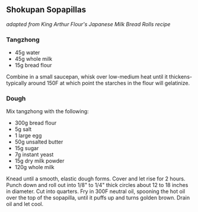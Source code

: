 ## Shokupan Sopapillas

*adapted from King Arthur Flour's Japanese Milk Bread Rolls recipe*

### Tangzhong 
* 45g water
* 45g whole milk
* 15g bread flour

Combine in a small saucepan, whisk over low-medium heat until it thickens- typically around 150F at which point the starches in the flour will gelatinize.

### Dough

Mix tangzhong with the following:

* 300g bread flour
* 5g salt
* 1 large egg
* 50g unsalted butter
* 15g sugar
* 7g instant yeast
* 15g dry milk powder
* 120g whole milk

Knead until a smooth, elastic dough forms. Cover and let rise for 2 hours. Punch down and roll out into 1/8" to 1/4" thick circles about 12 to 18 inches in diameter. Cut into quarters. Fry in 300F neutral oil, spooning the hot oil over the top of the sopapilla, until it puffs up and turns golden brown. Drain oil and let cool.

